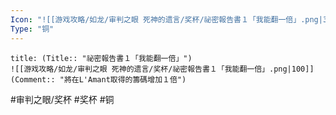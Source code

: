 ```yaml
---
Icon: "![[游戏攻略/如龙/审判之眼 死神的遗言/奖杯/祕密報告書１「我能翻一倍」.png|30]]"
Type: "铜"
---
```

```ad-common-bronze-trophy
title: (Title:: "祕密報告書１「我能翻一倍」")
![[游戏攻略/如龙/审判之眼 死神的遗言/奖杯/祕密報告書１「我能翻一倍」.png|100]]
(Comment:: "將在L'Amant取得的籌碼增加１倍")
```

#审判之眼/奖杯 #奖杯 #铜
